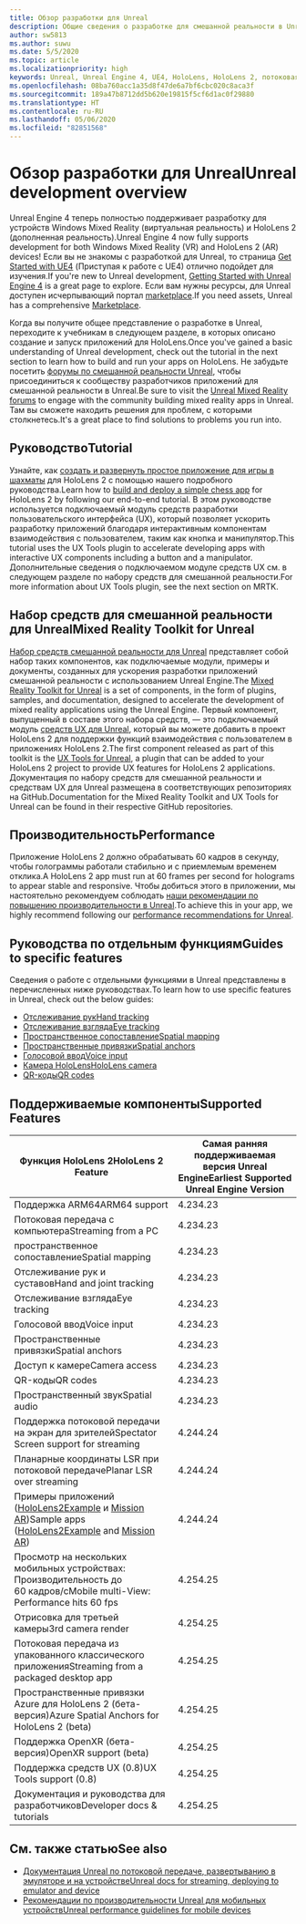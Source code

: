 ```yaml
---
title: Обзор разработки для Unreal
description: Общие сведения о разработке для смешанной реальности в Unreal Engine 4
author: sw5813
ms.author: suwu
ms.date: 5/5/2020
ms.topic: article
ms.localizationpriority: high
keywords: Unreal, Unreal Engine 4, UE4, HoloLens, HoloLens 2, потоковая передача, удаленное взаимодействие, смешанная реальность, разработка, начало работы, функции, новый проект, эмулятор, документация, руководства, функции, голограммы
ms.openlocfilehash: 08ba760acc1a35d8f47de6a7bf6cbc020c8aca3f
ms.sourcegitcommit: 189a47b8712dd5b620e19815f5cf6d1ac0f29880
ms.translationtype: HT
ms.contentlocale: ru-RU
ms.lasthandoff: 05/06/2020
ms.locfileid: "82851568"
---
```

# <a name="unreal-development-overview"></a><span data-ttu-id="792f0-104">Обзор разработки для Unreal</span><span class="sxs-lookup"><span data-stu-id="792f0-104">Unreal development overview</span></span>

<span data-ttu-id="792f0-105">Unreal Engine 4 теперь полностью поддерживает разработку для устройств Windows Mixed Reality (виртуальная реальность) и HoloLens 2 (дополненная реальность).</span><span class="sxs-lookup"><span data-stu-id="792f0-105">Unreal Engine 4 now fully supports development for both Windows Mixed Reality (VR) and HoloLens 2 (AR) devices!</span></span> <span data-ttu-id="792f0-106">Если вы не знакомы с разработкой для Unreal, то страница <a href="https://docs.unrealengine.com//GettingStarted/index.html" target="_blank">Get Started with UE4</a> (Приступая к работе с UE4) отлично подойдет для изучения.</span><span class="sxs-lookup"><span data-stu-id="792f0-106">If you're new to Unreal development, <a href="https://docs.unrealengine.com//GettingStarted/index.html" target="_blank">Getting Started with Unreal Engine 4</a> is a great page to explore.</span></span> <span data-ttu-id="792f0-107">Если вам нужны ресурсы, для Unreal доступен исчерпывающий портал <a href="https://www.unrealengine.com/marketplace//store" target="_blank">marketplace</a>.</span><span class="sxs-lookup"><span data-stu-id="792f0-107">If you need assets, Unreal has a comprehensive <a href="https://www.unrealengine.com/marketplace//store" target="_blank">Marketplace</a>.</span></span> 

<span data-ttu-id="792f0-108">Когда вы получите общее представление о разработке в Unreal, переходите к учебникам в следующем разделе, в которых описано создание и запуск приложений для HoloLens.</span><span class="sxs-lookup"><span data-stu-id="792f0-108">Once you've gained a basic understanding of Unreal development, check out the tutorial in the next section to learn how to build and run your apps on HoloLens.</span></span> <span data-ttu-id="792f0-109">Не забудьте посетить <a href="https://forums.unrealengine.com/development-discussion/vr-ar-development" target="_blank">форумы по смешанной реальности Unreal</a>, чтобы присоединиться к сообществу разработчиков приложений для смешанной реальности в Unreal.</span><span class="sxs-lookup"><span data-stu-id="792f0-109">Be sure to visit the <a href="https://forums.unrealengine.com/development-discussion/vr-ar-development" target="_blank">Unreal Mixed Reality forums</a> to engage with the community building mixed reality apps in Unreal.</span></span> <span data-ttu-id="792f0-110">Там вы сможете находить решения для проблем, с которыми столкнетесь.</span><span class="sxs-lookup"><span data-stu-id="792f0-110">It's a great place to find solutions to problems you run into.</span></span>

## <a name="tutorial"></a><span data-ttu-id="792f0-111">Руководство</span><span class="sxs-lookup"><span data-stu-id="792f0-111">Tutorial</span></span>

<span data-ttu-id="792f0-112">Узнайте, как [создать и развернуть простое приложение для игры в шахматы](unreal-uxt-ch1.md) для HoloLens 2 с помощью нашего подробного руководства.</span><span class="sxs-lookup"><span data-stu-id="792f0-112">Learn how to [build and deploy a simple chess app](unreal-uxt-ch1.md) for HoloLens 2 by following our end-to-end tutorial.</span></span> <span data-ttu-id="792f0-113">В этом руководстве используется подключаемый модуль средств разработки пользовательского интерфейса (UX), который позволяет ускорить разработку приложений благодаря интерактивным компонентам взаимодействия с пользователем, таким как кнопка и манипулятор.</span><span class="sxs-lookup"><span data-stu-id="792f0-113">This tutorial uses the UX Tools plugin to accelerate developing apps with interactive UX components including a button and a manipulator.</span></span> <span data-ttu-id="792f0-114">Дополнительные сведения о подключаемом модуле средств UX см. в следующем разделе по набору средств для смешанной реальности.</span><span class="sxs-lookup"><span data-stu-id="792f0-114">For more information about UX Tools plugin, see the next section on MRTK.</span></span> 

## <a name="mixed-reality-toolkit-for-unreal"></a><span data-ttu-id="792f0-115">Набор средств для смешанной реальности для Unreal</span><span class="sxs-lookup"><span data-stu-id="792f0-115">Mixed Reality Toolkit for Unreal</span></span>

<span data-ttu-id="792f0-116">[Набор средств смешанной реальности для Unreal](https://github.com/microsoft/MixedRealityToolkit-Unreal) представляет собой набор таких компонентов, как подключаемые модули, примеры и документы, созданных для ускорения разработки приложений смешанной реальности с использованием Unreal Engine.</span><span class="sxs-lookup"><span data-stu-id="792f0-116">The [Mixed Reality Toolkit for Unreal](https://github.com/microsoft/MixedRealityToolkit-Unreal) is a set of components, in the form of plugins, samples, and documentation, designed to accelerate the development of mixed reality applications using the Unreal Engine.</span></span> <span data-ttu-id="792f0-117">Первый компонент, выпущенный в составе этого набора средств, — это подключаемый модуль [средств UX для Unreal](https://github.com/microsoft/MixedReality-UXTools-Unreal), который вы можете добавить в проект HoloLens 2 для поддержки функций взаимодействия с пользователем в приложениях HoloLens 2.</span><span class="sxs-lookup"><span data-stu-id="792f0-117">The first component released as part of this toolkit is the [UX Tools for Unreal](https://github.com/microsoft/MixedReality-UXTools-Unreal), a plugin that can be added to your HoloLens 2 project to provide UX features for HoloLens 2 applications.</span></span> <span data-ttu-id="792f0-118">Документация по набору средств для смешанной реальности и средствам UX для Unreal размещена в соответствующих репозиториях на GitHub.</span><span class="sxs-lookup"><span data-stu-id="792f0-118">Documentation for the Mixed Reality Toolkit and UX Tools for Unreal can be found in their respective GitHub repositories.</span></span> 

## <a name="performance"></a><span data-ttu-id="792f0-119">Производительность</span><span class="sxs-lookup"><span data-stu-id="792f0-119">Performance</span></span>

<span data-ttu-id="792f0-120">Приложение HoloLens 2 должно обрабатывать 60 кадров в секунду, чтобы голограммы работали стабильно и с приемлемым временем отклика.</span><span class="sxs-lookup"><span data-stu-id="792f0-120">A HoloLens 2 app must run at 60 frames per second for holograms to appear stable and responsive.</span></span> <span data-ttu-id="792f0-121">Чтобы добиться этого в приложении, мы настоятельно рекомендуем соблюдать [наши рекомендации по повышению производительности в Unreal](performance-recommendations-for-unreal.md).</span><span class="sxs-lookup"><span data-stu-id="792f0-121">To achieve this in your app, we highly recommend following our [performance recommendations for Unreal](performance-recommendations-for-unreal.md).</span></span> 

## <a name="guides-to-specific-features"></a><span data-ttu-id="792f0-122">Руководства по отдельным функциям</span><span class="sxs-lookup"><span data-stu-id="792f0-122">Guides to specific features</span></span>

<span data-ttu-id="792f0-123">Сведения о работе с отдельными функциями в Unreal представлены в перечисленных ниже руководствах.</span><span class="sxs-lookup"><span data-stu-id="792f0-123">To learn how to use specific features in Unreal, check out the below guides:</span></span> 
* [<span data-ttu-id="792f0-124">Отслеживание рук</span><span class="sxs-lookup"><span data-stu-id="792f0-124">Hand tracking</span></span>](unreal-hand-tracking.md)
* [<span data-ttu-id="792f0-125">Отслеживание взгляда</span><span class="sxs-lookup"><span data-stu-id="792f0-125">Eye tracking</span></span>](unreal-gaze-input.md)
* [<span data-ttu-id="792f0-126">Пространственное сопоставление</span><span class="sxs-lookup"><span data-stu-id="792f0-126">Spatial mapping</span></span>](unreal-spatial-mapping.md)
* [<span data-ttu-id="792f0-127">Пространственные привязки</span><span class="sxs-lookup"><span data-stu-id="792f0-127">Spatial anchors</span></span>](unreal-spatial-anchors.md)
* [<span data-ttu-id="792f0-128">Голосовой ввод</span><span class="sxs-lookup"><span data-stu-id="792f0-128">Voice input</span></span>](unreal-voice-input.md)
* [<span data-ttu-id="792f0-129">Камера HoloLens</span><span class="sxs-lookup"><span data-stu-id="792f0-129">HoloLens camera</span></span>](unreal-hololens-camera.md)
* [<span data-ttu-id="792f0-130">QR-коды</span><span class="sxs-lookup"><span data-stu-id="792f0-130">QR codes</span></span>](unreal-qr-codes.md)

## <a name="supported-features"></a><span data-ttu-id="792f0-131">Поддерживаемые компоненты</span><span class="sxs-lookup"><span data-stu-id="792f0-131">Supported Features</span></span>

| <span data-ttu-id="792f0-132">Функция HoloLens 2</span><span class="sxs-lookup"><span data-stu-id="792f0-132">HoloLens 2 Feature</span></span> | <span data-ttu-id="792f0-133">Самая ранняя поддерживаемая версия Unreal Engine</span><span class="sxs-lookup"><span data-stu-id="792f0-133">Earliest Supported Unreal Engine Version</span></span> |
| ----------- | ----------- |
| <span data-ttu-id="792f0-134">Поддержка ARM64</span><span class="sxs-lookup"><span data-stu-id="792f0-134">ARM64 support</span></span> | <span data-ttu-id="792f0-135">4.23</span><span class="sxs-lookup"><span data-stu-id="792f0-135">4.23</span></span> |
| <span data-ttu-id="792f0-136">Потоковая передача с компьютера</span><span class="sxs-lookup"><span data-stu-id="792f0-136">Streaming from a PC</span></span> | <span data-ttu-id="792f0-137">4.23</span><span class="sxs-lookup"><span data-stu-id="792f0-137">4.23</span></span> |
| <span data-ttu-id="792f0-138">пространственное сопоставление</span><span class="sxs-lookup"><span data-stu-id="792f0-138">Spatial mapping</span></span> | <span data-ttu-id="792f0-139">4.23</span><span class="sxs-lookup"><span data-stu-id="792f0-139">4.23</span></span> |
| <span data-ttu-id="792f0-140">Отслеживание рук и суставов</span><span class="sxs-lookup"><span data-stu-id="792f0-140">Hand and joint tracking</span></span> | <span data-ttu-id="792f0-141">4.23</span><span class="sxs-lookup"><span data-stu-id="792f0-141">4.23</span></span> |
| <span data-ttu-id="792f0-142">Отслеживание взгляда</span><span class="sxs-lookup"><span data-stu-id="792f0-142">Eye tracking</span></span> | <span data-ttu-id="792f0-143">4.23</span><span class="sxs-lookup"><span data-stu-id="792f0-143">4.23</span></span> |
| <span data-ttu-id="792f0-144">Голосовой ввод</span><span class="sxs-lookup"><span data-stu-id="792f0-144">Voice input</span></span> | <span data-ttu-id="792f0-145">4.23</span><span class="sxs-lookup"><span data-stu-id="792f0-145">4.23</span></span> |
| <span data-ttu-id="792f0-146">Пространственные привязки</span><span class="sxs-lookup"><span data-stu-id="792f0-146">Spatial anchors</span></span> | <span data-ttu-id="792f0-147">4.23</span><span class="sxs-lookup"><span data-stu-id="792f0-147">4.23</span></span> |
| <span data-ttu-id="792f0-148">Доступ к камере</span><span class="sxs-lookup"><span data-stu-id="792f0-148">Camera access</span></span> | <span data-ttu-id="792f0-149">4.23</span><span class="sxs-lookup"><span data-stu-id="792f0-149">4.23</span></span> |
| <span data-ttu-id="792f0-150">QR-коды</span><span class="sxs-lookup"><span data-stu-id="792f0-150">QR codes</span></span> | <span data-ttu-id="792f0-151">4.23</span><span class="sxs-lookup"><span data-stu-id="792f0-151">4.23</span></span> |
| <span data-ttu-id="792f0-152">Пространственный звук</span><span class="sxs-lookup"><span data-stu-id="792f0-152">Spatial audio</span></span> | <span data-ttu-id="792f0-153">4.23</span><span class="sxs-lookup"><span data-stu-id="792f0-153">4.23</span></span> |
| <span data-ttu-id="792f0-154">Поддержка потоковой передачи на экран для зрителей</span><span class="sxs-lookup"><span data-stu-id="792f0-154">Spectator Screen support for streaming</span></span> | <span data-ttu-id="792f0-155">4.24</span><span class="sxs-lookup"><span data-stu-id="792f0-155">4.24</span></span> |
| <span data-ttu-id="792f0-156">Планарные координаты LSR при потоковой передаче</span><span class="sxs-lookup"><span data-stu-id="792f0-156">Planar LSR over streaming</span></span> | <span data-ttu-id="792f0-157">4.24</span><span class="sxs-lookup"><span data-stu-id="792f0-157">4.24</span></span> |
| <span data-ttu-id="792f0-158">Примеры приложений ([HoloLens2Example](https://github.com/microsoft/MixedReality-Unreal-Samples) и [Mission AR](https://docs.unrealengine.com/en-US/Resources/Showcases/MissionAR/index.html))</span><span class="sxs-lookup"><span data-stu-id="792f0-158">Sample apps ([HoloLens2Example](https://github.com/microsoft/MixedReality-Unreal-Samples) and [Mission AR](https://docs.unrealengine.com/en-US/Resources/Showcases/MissionAR/index.html))</span></span> | <span data-ttu-id="792f0-159">4.24</span><span class="sxs-lookup"><span data-stu-id="792f0-159">4.24</span></span> |
| <span data-ttu-id="792f0-160">Просмотр на нескольких мобильных устройствах: Производительность до 60 кадров/с</span><span class="sxs-lookup"><span data-stu-id="792f0-160">Mobile multi-View: Performance hits 60 fps</span></span> | <span data-ttu-id="792f0-161">4.25</span><span class="sxs-lookup"><span data-stu-id="792f0-161">4.25</span></span> |
| <span data-ttu-id="792f0-162">Отрисовка для третьей камеры</span><span class="sxs-lookup"><span data-stu-id="792f0-162">3rd camera render</span></span> | <span data-ttu-id="792f0-163">4.25</span><span class="sxs-lookup"><span data-stu-id="792f0-163">4.25</span></span> |
| <span data-ttu-id="792f0-164">Потоковая передача из упакованного классического приложения</span><span class="sxs-lookup"><span data-stu-id="792f0-164">Streaming from a packaged desktop app</span></span> | <span data-ttu-id="792f0-165">4.25</span><span class="sxs-lookup"><span data-stu-id="792f0-165">4.25</span></span> |
| <span data-ttu-id="792f0-166">Пространственные привязки Azure для HoloLens 2 (бета-версия)</span><span class="sxs-lookup"><span data-stu-id="792f0-166">Azure Spatial Anchors for HoloLens 2 (beta)</span></span> | <span data-ttu-id="792f0-167">4.25</span><span class="sxs-lookup"><span data-stu-id="792f0-167">4.25</span></span> |
| <span data-ttu-id="792f0-168">Поддержка OpenXR (бета-версия)</span><span class="sxs-lookup"><span data-stu-id="792f0-168">OpenXR support (beta)</span></span> | <span data-ttu-id="792f0-169">4.25</span><span class="sxs-lookup"><span data-stu-id="792f0-169">4.25</span></span> |
| <span data-ttu-id="792f0-170">Поддержка средств UX (0.8)</span><span class="sxs-lookup"><span data-stu-id="792f0-170">UX Tools support (0.8)</span></span> | <span data-ttu-id="792f0-171">4.25</span><span class="sxs-lookup"><span data-stu-id="792f0-171">4.25</span></span> |
| <span data-ttu-id="792f0-172">Документация и руководства для разработчиков</span><span class="sxs-lookup"><span data-stu-id="792f0-172">Developer docs & tutorials</span></span> | <span data-ttu-id="792f0-173">4.25</span><span class="sxs-lookup"><span data-stu-id="792f0-173">4.25</span></span> |

## <a name="see-also"></a><span data-ttu-id="792f0-174">См. также статью</span><span class="sxs-lookup"><span data-stu-id="792f0-174">See also</span></span>
* <span data-ttu-id="792f0-175"><a href="https://docs.unrealengine.com//Platforms/AR/HoloLens2/index.html" target="_blank">Документация Unreal по потоковой передаче, развертыванию в эмуляторе и на устройстве</a></span><span class="sxs-lookup"><span data-stu-id="792f0-175"><a href="https://docs.unrealengine.com//Platforms/AR/HoloLens2/index.html" target="_blank">Unreal docs for streaming, deploying to emulator and device</a></span></span>
* <span data-ttu-id="792f0-176"><a href="https://docs.unrealengine.com//Platforms/Mobile/Performance/index.html" target="_blank">Рекомендации по производительности Unreal для мобильных устройств</a></span><span class="sxs-lookup"><span data-stu-id="792f0-176"><a href="https://docs.unrealengine.com//Platforms/Mobile/Performance/index.html" target="_blank">Unreal performance guidelines for mobile devices</a></span></span>
